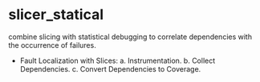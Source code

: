 # slicer_statical
combine slicing with statistical debugging to correlate dependencies with the occurrence of failures. 
- Fault Localization with Slices:
  a. Instrumentation.
  b. Collect Dependencies.
  c. Convert Dependencies to Coverage.
 

